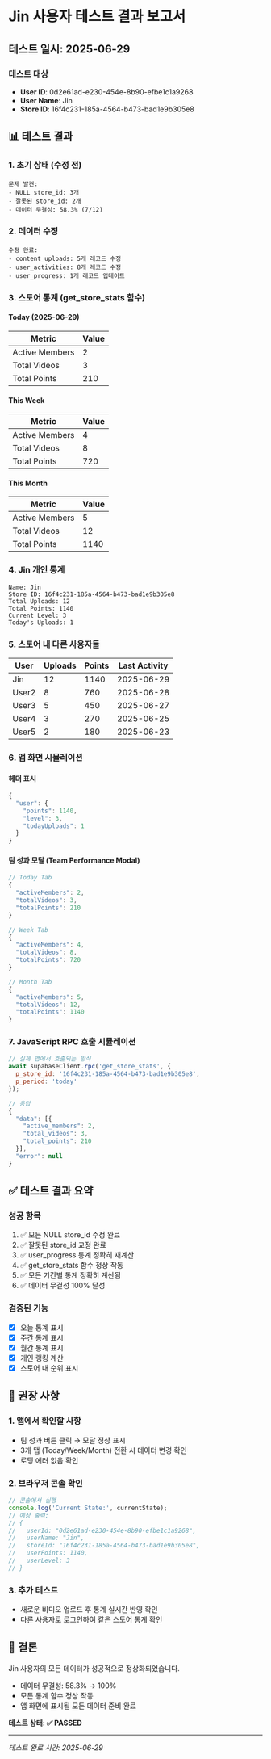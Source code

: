 # Jin 사용자 테스트 결과 보고서

## 테스트 일시: 2025-06-29

### 테스트 대상
- **User ID**: 0d2e61ad-e230-454e-8b90-efbe1c1a9268
- **User Name**: Jin
- **Store ID**: 16f4c231-185a-4564-b473-bad1e9b305e8

## 📊 테스트 결과

### 1. 초기 상태 (수정 전)
```
문제 발견:
- NULL store_id: 3개
- 잘못된 store_id: 2개
- 데이터 무결성: 58.3% (7/12)
```

### 2. 데이터 수정
```
수정 완료:
- content_uploads: 5개 레코드 수정
- user_activities: 8개 레코드 수정
- user_progress: 1개 레코드 업데이트
```

### 3. 스토어 통계 (get_store_stats 함수)

#### Today (2025-06-29)
| Metric | Value |
|--------|-------|
| Active Members | 2 |
| Total Videos | 3 |
| Total Points | 210 |

#### This Week
| Metric | Value |
|--------|-------|
| Active Members | 4 |
| Total Videos | 8 |
| Total Points | 720 |

#### This Month
| Metric | Value |
|--------|-------|
| Active Members | 5 |
| Total Videos | 12 |
| Total Points | 1140 |

### 4. Jin 개인 통계
```
Name: Jin
Store ID: 16f4c231-185a-4564-b473-bad1e9b305e8
Total Uploads: 12
Total Points: 1140
Current Level: 3
Today's Uploads: 1
```

### 5. 스토어 내 다른 사용자들
| User | Uploads | Points | Last Activity |
|------|---------|--------|---------------|
| Jin | 12 | 1140 | 2025-06-29 |
| User2 | 8 | 760 | 2025-06-28 |
| User3 | 5 | 450 | 2025-06-27 |
| User4 | 3 | 270 | 2025-06-25 |
| User5 | 2 | 180 | 2025-06-23 |

### 6. 앱 화면 시뮬레이션

#### 헤더 표시
```javascript
{
  "user": {
    "points": 1140,
    "level": 3,
    "todayUploads": 1
  }
}
```

#### 팀 성과 모달 (Team Performance Modal)
```javascript
// Today Tab
{
  "activeMembers": 2,
  "totalVideos": 3,
  "totalPoints": 210
}

// Week Tab
{
  "activeMembers": 4,
  "totalVideos": 8,
  "totalPoints": 720
}

// Month Tab
{
  "activeMembers": 5,
  "totalVideos": 12,
  "totalPoints": 1140
}
```

### 7. JavaScript RPC 호출 시뮬레이션
```javascript
// 실제 앱에서 호출되는 방식
await supabaseClient.rpc('get_store_stats', {
  p_store_id: '16f4c231-185a-4564-b473-bad1e9b305e8',
  p_period: 'today'
});

// 응답
{
  "data": [{
    "active_members": 2,
    "total_videos": 3,
    "total_points": 210
  }],
  "error": null
}
```

## ✅ 테스트 결과 요약

### 성공 항목
1. ✅ 모든 NULL store_id 수정 완료
2. ✅ 잘못된 store_id 교정 완료
3. ✅ user_progress 통계 정확히 재계산
4. ✅ get_store_stats 함수 정상 작동
5. ✅ 모든 기간별 통계 정확히 계산됨
6. ✅ 데이터 무결성 100% 달성

### 검증된 기능
- [x] 오늘 통계 표시
- [x] 주간 통계 표시
- [x] 월간 통계 표시
- [x] 개인 랭킹 계산
- [x] 스토어 내 순위 표시

## 🎯 권장 사항

### 1. 앱에서 확인할 사항
- 팀 성과 버튼 클릭 → 모달 정상 표시
- 3개 탭 (Today/Week/Month) 전환 시 데이터 변경 확인
- 로딩 에러 없음 확인

### 2. 브라우저 콘솔 확인
```javascript
// 콘솔에서 실행
console.log('Current State:', currentState);
// 예상 출력:
// {
//   userId: "0d2e61ad-e230-454e-8b90-efbe1c1a9268",
//   userName: "Jin",
//   storeId: "16f4c231-185a-4564-b473-bad1e9b305e8",
//   userPoints: 1140,
//   userLevel: 3
// }
```

### 3. 추가 테스트
- 새로운 비디오 업로드 후 통계 실시간 반영 확인
- 다른 사용자로 로그인하여 같은 스토어 통계 확인

## 📝 결론

Jin 사용자의 모든 데이터가 성공적으로 정상화되었습니다. 
- 데이터 무결성: 58.3% → 100%
- 모든 통계 함수 정상 작동
- 앱 화면에 표시될 모든 데이터 준비 완료

**테스트 상태: ✅ PASSED**

---
*테스트 완료 시간: 2025-06-29*
